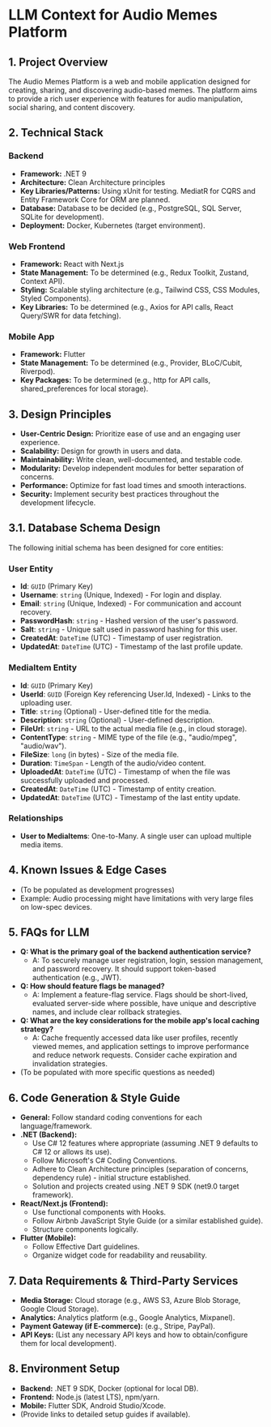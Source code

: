 # LLM Context for Audio Memes Platform

## 1. Project Overview
The Audio Memes Platform is a web and mobile application designed for creating, sharing, and discovering audio-based memes. The platform aims to provide a rich user experience with features for audio manipulation, social sharing, and content discovery.

## 2. Technical Stack

### Backend
- **Framework:** .NET 9
- **Architecture:** Clean Architecture principles
- **Key Libraries/Patterns:** Using xUnit for testing. MediatR for CQRS and Entity Framework Core for ORM are planned.
- **Database:** Database to be decided (e.g., PostgreSQL, SQL Server, SQLite for development).
- **Deployment:** Docker, Kubernetes (target environment).

### Web Frontend
- **Framework:** React with Next.js
- **State Management:** To be determined (e.g., Redux Toolkit, Zustand, Context API).
- **Styling:** Scalable styling architecture (e.g., Tailwind CSS, CSS Modules, Styled Components).
- **Key Libraries:** To be determined (e.g., Axios for API calls, React Query/SWR for data fetching).

### Mobile App
- **Framework:** Flutter
- **State Management:** To be determined (e.g., Provider, BLoC/Cubit, Riverpod).
- **Key Packages:** To be determined (e.g., http for API calls, shared_preferences for local storage).

## 3. Design Principles
- **User-Centric Design:** Prioritize ease of use and an engaging user experience.
- **Scalability:** Design for growth in users and data.
- **Maintainability:** Write clean, well-documented, and testable code.
- **Modularity:** Develop independent modules for better separation of concerns.
- **Performance:** Optimize for fast load times and smooth interactions.
- **Security:** Implement security best practices throughout the development lifecycle.

## 3.1. Database Schema Design

The following initial schema has been designed for core entities:

### User Entity
- **Id**: `GUID` (Primary Key)
- **Username**: `string` (Unique, Indexed) - For login and display.
- **Email**: `string` (Unique, Indexed) - For communication and account recovery.
- **PasswordHash**: `string` - Hashed version of the user's password.
- **Salt**: `string` - Unique salt used in password hashing for this user.
- **CreatedAt**: `DateTime` (UTC) - Timestamp of user registration.
- **UpdatedAt**: `DateTime` (UTC) - Timestamp of the last profile update.

### MediaItem Entity
- **Id**: `GUID` (Primary Key)
- **UserId**: `GUID` (Foreign Key referencing User.Id, Indexed) - Links to the uploading user.
- **Title**: `string` (Optional) - User-defined title for the media.
- **Description**: `string` (Optional) - User-defined description.
- **FileUrl**: `string` - URL to the actual media file (e.g., in cloud storage).
- **ContentType**: `string` - MIME type of the file (e.g., "audio/mpeg", "audio/wav").
- **FileSize**: `long` (in bytes) - Size of the media file.
- **Duration**: `TimeSpan` - Length of the audio/video content.
- **UploadedAt**: `DateTime` (UTC) - Timestamp of when the file was successfully uploaded and processed.
- **CreatedAt**: `DateTime` (UTC) - Timestamp of entity creation.
- **UpdatedAt**: `DateTime` (UTC) - Timestamp of the last entity update.

### Relationships
- **User to MediaItems**: One-to-Many. A single user can upload multiple media items.

## 4. Known Issues & Edge Cases
- (To be populated as development progresses)
- Example: Audio processing might have limitations with very large files on low-spec devices.

## 5. FAQs for LLM
- **Q: What is the primary goal of the backend authentication service?**
  - A: To securely manage user registration, login, session management, and password recovery. It should support token-based authentication (e.g., JWT).
- **Q: How should feature flags be managed?**
  - A: Implement a feature-flag service. Flags should be short-lived, evaluated server-side where possible, have unique and descriptive names, and include clear rollback strategies.
- **Q: What are the key considerations for the mobile app's local caching strategy?**
  - A: Cache frequently accessed data like user profiles, recently viewed memes, and application settings to improve performance and reduce network requests. Consider cache expiration and invalidation strategies.
- (To be populated with more specific questions as needed)

## 6. Code Generation & Style Guide
- **General:** Follow standard coding conventions for each language/framework.
- **.NET (Backend):**
    - Use C# 12 features where appropriate (assuming .NET 9 defaults to C# 12 or allows its use).
    - Follow Microsoft's C# Coding Conventions.
    - Adhere to Clean Architecture principles (separation of concerns, dependency rule) - initial structure established.
    - Solution and projects created using .NET 9 SDK (net9.0 target framework).
- **React/Next.js (Frontend):**
    - Use functional components with Hooks.
    - Follow Airbnb JavaScript Style Guide (or a similar established guide).
    - Structure components logically.
- **Flutter (Mobile):**
    - Follow Effective Dart guidelines.
    - Organize widget code for readability and reusability.

## 7. Data Requirements & Third-Party Services
- **Media Storage:** Cloud storage (e.g., AWS S3, Azure Blob Storage, Google Cloud Storage).
- **Analytics:** Analytics platform (e.g., Google Analytics, Mixpanel).
- **Payment Gateway (if E-commerce):** (e.g., Stripe, PayPal).
- **API Keys:** (List any necessary API keys and how to obtain/configure them for local development).

## 8. Environment Setup
- **Backend:** .NET 9 SDK, Docker (optional for local DB).
- **Frontend:** Node.js (latest LTS), npm/yarn.
- **Mobile:** Flutter SDK, Android Studio/Xcode.
- (Provide links to detailed setup guides if available).
